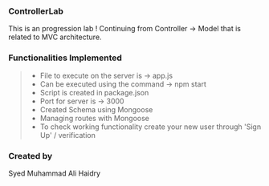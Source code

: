 ### ControllerLab
This is an progression lab ! Continuing from Controller -> Model that is related to MVC architecture.

### Functionalities Implemented
> * File to execute on the server is -> app.js
> * Can be executed using the command -> npm start
> * Script is created in package.json
> * Port for server is -> 3000
> * Created Schema using Mongoose
> * Managing routes with Mongoose 
> * To check working functionality create your new user through 'Sign Up' / verification

### Created by
Syed Muhammad Ali Haidry